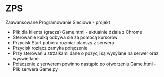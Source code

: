 # ZPS
Zaawansowane Programowanie Sieciowe - projekt

- Plik dla klienta (gracza) Game.html - aktualnie dziala z Chrome
- Sterowanie kulką odbywa sie za pomocą kursorów
- Przycisk Start pobiera rozmiar planszy z serwera
- Przycisk rozłącz zamyka połączenie
- Przy sterowaniu strzalkami dane o pozycji są wysylane na serwer oraz wyswietlane
- Połaczenie z serwerem powinno nastąpic po otworzeniu Game.html
 -Plik serwera Game.py
